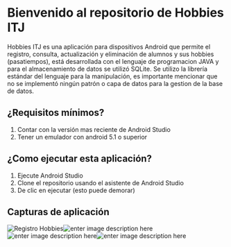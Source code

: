 
# Bienvenido al repositorio de Hobbies ITJ 
Hobbies ITJ es una aplicación para dispositivos Android que permite el registro, consulta, actualización y eliminación de alumnos y sus hobbies (pasatiempos), está desarrollada con el lenguaje de programacion JAVA y para el almacenamiento de datos se utilizó SQLite. Se utilizo la librería estándar del lenguaje para la manipulación, es importante mencionar que no se implementó ningún patrón o capa de datos para la gestion de la base de datos.

## ¿Requisitos mínimos?

 1. Contar con la versión mas reciente de Android Studio 
 2. Tener un emulador con android 5.1 o superior 

## ¿Como ejecutar esta aplicación?

 1. Ejecute Android Studio 
 2. Clone el repositorio usando el asistente de Android Studio
 3. De clic en ejecutar (esto puede demorar)
 
## Capturas de aplicación 
 
 
![Registro Hobbies](https://dm2305files.storage.live.com/y4pFxdUyccRflqeAvDpWgfYHvWDDaxnh42xz-ux0dengyd_vT0MPbauAkrE2B9_SHz0bQsRt0yngy7lg_3HUxEhw9RRGSUnxO5in0g6C-47O5QLGeBzpJivOBzX5Dw0tSzktDaKrIDPFIOaG2nEDWJHUDhO4Trh4pTe0mzLM4NIMh_Oqo7flIxFttj6uEytixGQdTfFmSAIIjeEHyz9nOi0baAjDQU0vyTrY_xXRrddky4/Hobbies_vertical.jpg?psid=1&width=346&height=614)![enter image description here](https://dm2305files.storage.live.com/y4pUWNQYyi_QW46ZsQAfP5U-T9NVdXhAnvroHeP7HQBeLVgaCAcANjzyjxNyU_-LqgrREeT9lmO6j8GZWBqkCGBcM97pcby5nilKuNic8e3obuqoIoHtgD3bSyL5kDfNiNLmLpEYD0pVlLVL8eKTg98BPMy1yAfXH3C2xfkdDT74igxk6WgAqMO1BqdK-4tdWogosdgPY7Jbw5GGPGHVnQSouLtQK31g9Gp_vedyHV-_Z0/main.jpg?psid=1&width=346&height=614)![enter image description here](https://dm2305files.storage.live.com/y4pdEAfLtjX1Fj0IL71DUT9RzcROfffegvhsfffAjAO3y7VzYYXjgADTPenIBGdMHKyjPbz4jkZ1andBYPD2yLg6SVlKcjMxdPxpfXA8LIFl1v1Grap5gX9-PIuqfzLsM3r4YzCtYChLTKtoKFqeLQfFzwz_HfyIY2_BuG4hW5DNQDyGk2WPujRLuwDK3EeRMdQTZ1lSJrYQjYMaeOr50MC4v1EvxBfhnbjA7m4SfgCtLc/modificaciones.png?psid=1&width=334&height=614)![enter image description here](https://dm2305files.storage.live.com/y4pDi5-i5IlwMbKsv_CnhqdK_EJvg1UYla-HLpmOxBpvjigZExuD38c40STkwMsG0TAIBUqEKFTW0-BOHrNQuECHq3OhNrPnAroRIOxcHbe8jhrTqCC7pV1fFXozWu074wGTRew5lYK6rKuw_AKmMVFNK--cvgoz0_gAPEgrLlR_G0oe3UFKh6q-4cgN4QMn6CViXoP7SCjTrGc-RKfcUDkdtMTXFxpBHSoZwTE_095A6s/reportes.png?psid=1&width=334&height=614)
